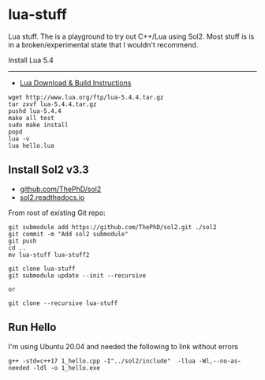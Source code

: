 # lua-stuff
Lua stuff. The is a playground to try out C++/Lua using Sol2.  Most stuff is  is in a broken/experimental state that I wouldn't recommend.

Install Lua 5.4
----------- ---

* [Lua Download & Build Instructions](https://www.lua.org/download.html)

```
wget http://www.lua.org/ftp/lua-5.4.4.tar.gz
tar zxvf lua-5.4.4.tar.gz
pushd lua-5.4.4
make all test
sudo make install
popd
lua -v
lua hello.lua
```

Install Sol2 v3.3
-----------------

* [github.com/ThePhD/sol2](https://github.com/ThePhD/sol2)
* [sol2.readthedocs.io](https://sol2.readthedocs.io/en/latest/)

From root of existing Git repo:

```
git submodule add https://github.com/ThePhD/sol2.git ./sol2
git commit -m "Add sol2 submodule"
git push
cd ..
mv lua-stuff lua-stuff2

git clone lua-stuff
git submodule update --init --recursive

or

git clone --recursive lua-stuff

```

Run Hello
---------

I'm using Ubuntu 20.04 and needed the following to link without errors

```
g++ -std=c++17 1_hello.cpp -I"../sol2/include"  -llua -Wl,--no-as-needed -ldl -o 1_hello.exe
```

